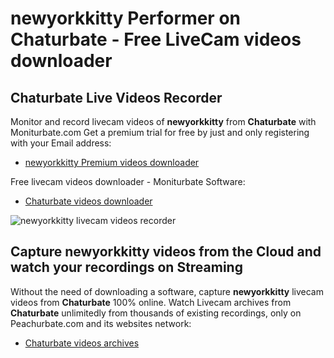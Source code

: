 # newyorkkitty Performer on Chaturbate - Free LiveCam videos downloader

## Chaturbate Live Videos Recorder

Monitor and record livecam videos of **newyorkkitty** from **Chaturbate** with Moniturbate.com
Get a premium trial for free by just and only registering with your Email address:
* [newyorkkitty Premium videos downloader](https://moniturbate.com/request-demo-licence-key.html)

Free livecam videos downloader - Moniturbate Software:
* [Chaturbate videos downloader](https://moniturbate.com/moniturbate-download-software.html)

![newyorkkitty livecam videos recorder](https://peachurnet.com/templates/moniturbate-software.png)


## Capture newyorkkitty videos from the Cloud and watch your recordings on Streaming

Without the need of downloading a software, capture **newyorkkitty** livecam videos from **Chaturbate** 100% online.
Watch Livecam archives from **Chaturbate** unlimitedly from thousands of existing recordings, only on Peachurbate.com and its websites network:
* [Chaturbate videos archives](https://peachurnet.com/)